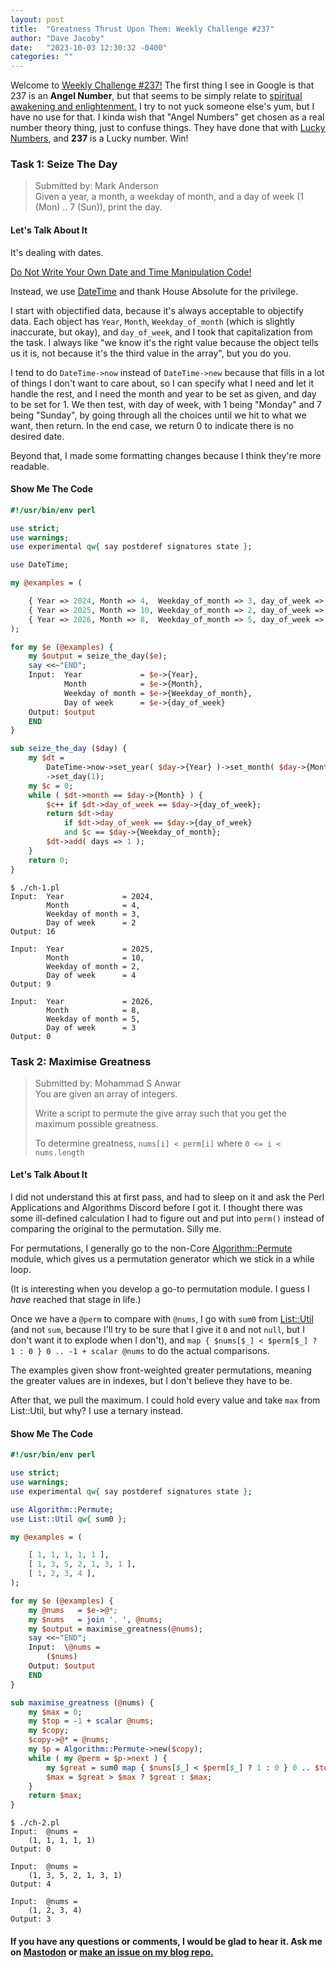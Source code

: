 ```yaml
---
layout: post
title:  "Greatness Thrust Upon Them: Weekly Challenge #237"
author: "Dave Jacoby"
date:   "2023-10-03 12:30:32 -0400"
categories: ""
---
```


Welcome to [Weekly Challenge #237!](https://theweeklychallenge.org/blog/perl-weekly-challenge-237/) The first thing I see in Google is that 237 is an **Angel Number**, but that seems to be simply relate to [spiritual awakening and enlightenment.](https://www.astrology.com/numerology/angel-numbers/237-meaning) I try to not yuck someone else's yum, but I have no use for that. I kinda wish that "Angel Numbers" get chosen as a real number theory thing, just to confuse things. They have done that with [Lucky Numbers](https://en.wikipedia.org/wiki/Lucky_number), and **237** is a Lucky number. Win!

### Task 1: Seize The Day
>
> Submitted by: Mark Anderson  
> Given a year, a month, a weekday of month, and a day of week (1 (Mon) .. 7 (Sun)), print the day.  

#### Let's Talk About It

It's dealing with dates.

[Do Not Write Your Own Date and Time Manipulation Code!](https://presentations.houseabsolute.com/a-date-with-perl/#3)

Instead, we use [DateTime](https://metacpan.org/pod/DateTime) and thank House Absolute for the privilege.

I start with objectified data, because it's always acceptable to objectify data. Each object has `Year`, `Month`, `Weekday_of_month` (which is slightly inaccurate, but okay), and `day_of_week`, and I took that capitalization from the task. I always like "we know it's the right value because the object tells us it is, not because it's the third value in the array", but you do you.

I tend to do `DateTime->now` instead of `DateTime->new` because that fills in a lot of things I don't want to care about, so I can specify what I need and let it handle the rest, and I need the month and year to be set as given, and day to be set for 1. We then test, with day of week, with 1 being "Monday" and 7 being "Sunday", by going through all the choices until we hit to what we want, then return. In the end case, we return 0 to indicate there is no desired date.

Beyond that, I made some formatting changes because I think they're more readable.

#### Show Me The Code

```perl
#!/usr/bin/env perl

use strict;
use warnings;
use experimental qw{ say postderef signatures state };

use DateTime;

my @examples = (

    { Year => 2024, Month => 4,  Weekday_of_month => 3, day_of_week => 2 },
    { Year => 2025, Month => 10, Weekday_of_month => 2, day_of_week => 4 },
    { Year => 2026, Month => 8,  Weekday_of_month => 5, day_of_week => 3 },
);

for my $e (@examples) {
    my $output = seize_the_day($e);
    say <<~"END";
    Input:  Year             = $e->{Year}, 
            Month            = $e->{Month}, 
            Weekday of month = $e->{Weekday_of_month}, 
            Day of week      = $e->{day_of_week}
    Output: $output
    END
}

sub seize_the_day ($day) {
    my $dt =
        DateTime->now->set_year( $day->{Year} )->set_month( $day->{Month} )
        ->set_day(1);
    my $c = 0;
    while ( $dt->month == $day->{Month} ) {
        $c++ if $dt->day_of_week == $day->{day_of_week};
        return $dt->day
            if $dt->day_of_week == $day->{day_of_week}
            and $c == $day->{Weekday_of_month};
        $dt->add( days => 1 );
    }
    return 0;
}
```

```text
$ ./ch-1.pl 
Input:  Year             = 2024, 
        Month            = 4, 
        Weekday of month = 3, 
        Day of week      = 2
Output: 16

Input:  Year             = 2025, 
        Month            = 10, 
        Weekday of month = 2, 
        Day of week      = 4
Output: 9

Input:  Year             = 2026, 
        Month            = 8, 
        Weekday of month = 5, 
        Day of week      = 3
Output: 0
```

### Task 2: Maximise Greatness
>
> Submitted by: Mohammad S Anwar  
> You are given an array of integers.  
>
> Write a script to permute the give array such that you get the maximum possible greatness.  
>
> To determine greatness, `nums[i] < perm[i]` where `0 <= i < nums.length`

#### Let's Talk About It

I did not understand this at first pass, and had to sleep on it and ask the Perl Applications and Algorithms Discord before I got it. I thought there was some ill-defined calculation I had to figure out and put into `perm()`  instead of comparing the original to the permutation. Silly me.

For permutations, I generally go to the non-Core [Algorithm::Permute](https://metacpan.org/pod/Algorithm::Permute) module, which gives us a permutation generator which we stick in a while loop.

(It is interesting when you develop a go-to permutation module. I guess I *have* reached that stage in life.)

Once we have a `@perm` to compare with `@nums`, I go with `sum0` from [List::Util](https://metacpan.org/pod/List::Util) (and not `sum`, because I'll try to be sure that I give it `0` and not `null`, but I don't want it to explode when I don't), and `map { $nums[$_] < $perm[$_] ? 1 : 0 } 0 .. -1 + scalar @nums` to do the actual comparisons.

The examples given show front-weighted greater permutations, meaning the greater values are in indexes, but I don't believe they have to be.

After that, we pull the maximum. I could hold every value and take `max` from List::Util, but why? I use a ternary instead.

#### Show Me The Code

```perl
#!/usr/bin/env perl

use strict;
use warnings;
use experimental qw{ say postderef signatures state };

use Algorithm::Permute;
use List::Util qw{ sum0 };

my @examples = (

    [ 1, 1, 1, 1, 1 ],
    [ 1, 3, 5, 2, 1, 3, 1 ],
    [ 1, 2, 3, 4 ],
);

for my $e (@examples) {
    my @nums   = $e->@*;
    my $nums   = join ', ', @nums;
    my $output = maximise_greatness(@nums);
    say <<~"END";
    Input:  \@nums = 
        ($nums)
    Output: $output
    END
}

sub maximise_greatness (@nums) {
    my $max = 0;
    my $top = -1 + scalar @nums;
    my $copy;
    $copy->@* = @nums;
    my $p = Algorithm::Permute->new($copy);
    while ( my @perm = $p->next ) {
        my $great = sum0 map { $nums[$_] < $perm[$_] ? 1 : 0 } 0 .. $top;
        $max = $great > $max ? $great : $max;
    }
    return $max;
}
```

```text
$ ./ch-2.pl 
Input:  @nums = 
    (1, 1, 1, 1, 1)
Output: 0

Input:  @nums = 
    (1, 3, 5, 2, 1, 3, 1)
Output: 4

Input:  @nums = 
    (1, 2, 3, 4)
Output: 3
```

#### If you have any questions or comments, I would be glad to hear it. Ask me on [Mastodon](https://mastodon.xyz/@jacobydave) or [make an issue on my blog repo.](https://github.com/jacoby/jacoby.github.io)
